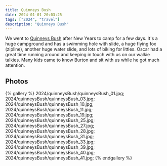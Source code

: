 ```yaml
---
title: Quinneys Bush
date: 2024-01-01 20:03:25
tags: ["2024", "travel"]
description: "Quinneys Bush"
---
```


We went to [Quinneys Bush](https://www.quinneysbush.co.nz/) after New Years to camp for a few days. It's a huge campground and has a swimming hole with slide, a huge flying fox (zipline), another huge water slide, and lots of biking for littles. Oscar had a great time running around and keeping in touch with us on our walkie talkies.  Many kids came to know Burton and sit with us while he got much attention. 

## Photos

{% gallery %}
2024/quinneysBush/quinneysBush_01.jpg;
2024/quinneysBush/quinneysBush_03.jpg;
2024/quinneysBush/quinneysBush_10.jpg;
2024/quinneysBush/quinneysBush_11.jpg;
2024/quinneysBush/quinneysBush_19.jpg;
2024/quinneysBush/quinneysBush_25.jpg;
2024/quinneysBush/quinneysBush_27.jpg;
2024/quinneysBush/quinneysBush_28.jpg;
2024/quinneysBush/quinneysBush_31.jpg;
2024/quinneysBush/quinneysBush_33.jpg;
2024/quinneysBush/quinneysBush_39.jpg;
2024/quinneysBush/quinneysBush_40.jpg;
2024/quinneysBush/quinneysBush_41.jpg;
{% endgallery %}

